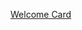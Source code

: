 [Welcome Card](https://user-images.githubusercontent.com/42359722/176576247-217bc45e-abb8-4d51-9499-b9098c0c7260.png)
